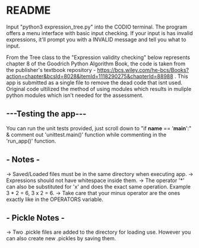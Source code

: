 # README
Input "python3 expression_tree.py" into the CODIO terminal.
The program offers a menu interface with basic input checking.
If your input is has invalid expressions, it'll prompt you with a INVALID message and tell you what to input.

From the Tree class to the "Expression validity checking" below represents chapter 8 of the Goodrich Python Algorithm Book,
the code is taken from the publisher's textbook repository - https://bcs.wiley.com/he-bcs/Books?action=chapter&bcsId=8028&itemId=1118290275&chapterId=88988 .
This app is submitted as a single file to remove the dead code that isnt used.
Original code ultilized the method of using modules which results in muliple python modules which
isn't needed for the assessment.

## ---Testing the app---
  You can run the unit tests provided, just scroll down to "if __name__ == '__main__':" & comment out 'unittest.main()' function while commenting in the 'run_app()' function.

##  - Notes -
  -> Saved/Loaded files must be in the same directory when executing app.
  -> Expressions should not have whitespace inside them.
  -> The operator '*' can also be substituted for 'x' and does the exact same operation.  Example 3 * 2 = 6, 3 x 2 = 6.
  -> Take care that your minus operator are the ones exactly like in the OPERATORS variable.

##  - Pickle Notes -
  -> Two .pickle files are added to the directory for loading use.  However you can also create new .pickles by saving them.
